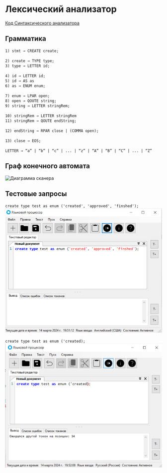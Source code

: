 # Лексический анализатор

[Код Синтаксического анализатора](/code/WindowsFormsApp1/Core/Parser)

## Грамматика

```
1) stmt → CREATE create;

2) create → TYPE type;
3) type → LETTER id;

4) id → LETTER id;
5) id → AS as
6) as → ENUM enum;

7) enum → LPAR open;
8) open → QOUTE string;
9) string → LETTER stringRem;

10) stringRem → LETTER stringRem
11) stringRem → QOUTE endString;

12) endString → RPAR close | (COMMA open);

13) close → EOS; 

LETTER → “a” | “b” | “c” | ... | “z” | “A” | “B” | “C” | ... | “Z”

```

## Граф конечного автомата 
![Диаграмма сканера](stateMachineGraph.jpg.png)

## Тестовые запросы
`create type test as enum ('created', 'approved', 'finshed');`
![Пример работы](success.png)

`create type test as enum ('created);`
![Пример работы](warning.png)



